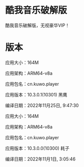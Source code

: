 # 酷我音乐破解版
酷我音乐破解版，无视豪华VIP！
# 版本
应用大小：164M

应用架构：ARM64-v8a

应用包名：cn.kuwo.player

应用版本：10.3.0.1(10301) 黑鹰

编译日期：2022年11月25日, 9:47:30

应用大小：164M

应用架构：ARM64-v8a

应用包名：cn.kuwo.player

应用版本：10.3.0.0(10300) 耗子

编译日期：2022年11月1日, 3:05:46
